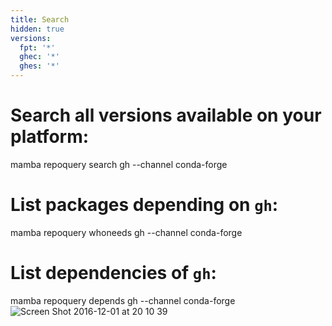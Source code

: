 ```yaml
---
title: Search
hidden: true
versions:
  fpt: '*'
  ghec: '*'
  ghes: '*'
---
```


# Search all versions available on your platform:
mamba repoquery search gh --channel conda-forge

# List packages depending on `gh`:
mamba repoquery whoneeds gh --channel conda-forge

# List dependencies of `gh`:
mamba repoquery depends gh --channel conda-forge![Screen Shot 2016-12-01 at 20 10 39](https://github.com/github/docs/assets/116414081/e79e2839-ff77-46d4-afa5-d5f11811bb7b)
